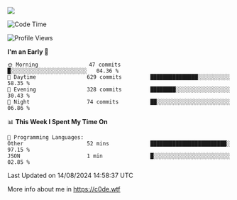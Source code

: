 <a href="https://wakatime.com"><img src="https://wakatime.com/share/@c0dezin/b7f18a7c-ab3a-40b8-8bc7-b1b7bf71f1d6.svg" /></a>

<!--START_SECTION:waka-->
![Code Time](http://img.shields.io/badge/Code%20Time-77%20hrs%2053%20mins-blue)

![Profile Views](http://img.shields.io/badge/Profile%20Views-0-blue)

**I'm an Early 🐤** 

```text
🌞 Morning                47 commits          █░░░░░░░░░░░░░░░░░░░░░░░░   04.36 % 
🌆 Daytime                629 commits         ███████████████░░░░░░░░░░   58.35 % 
🌃 Evening                328 commits         ████████░░░░░░░░░░░░░░░░░   30.43 % 
🌙 Night                  74 commits          ██░░░░░░░░░░░░░░░░░░░░░░░   06.86 % 
```


📊 **This Week I Spent My Time On** 

```text
💬 Programming Languages: 
Other                    52 mins             ████████████████████████░   97.15 % 
JSON                     1 min               █░░░░░░░░░░░░░░░░░░░░░░░░   02.85 % 
```


 Last Updated on 14/08/2024 14:58:37 UTC
<!--END_SECTION:waka-->

More info about me in https://c0de.wtf
